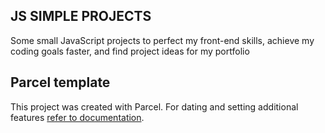 ## JS SIMPLE PROJECTS

Some small JavaScript projects to perfect my front-end skills, achieve my coding
goals faster, and find project ideas for my portfolio

## Parcel template

This project was created with Parcel. For dating and setting additional features
[refer to documentation](https://parceljs.org/).
